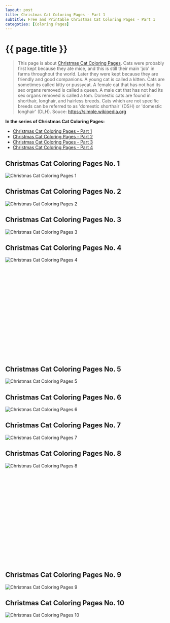 ```yaml
---
layout: post
title: Christmas Cat Coloring Pages - Part 1
subtitle: Free and Printable Christmas Cat Coloring Pages - Part 1
categoties: [Coloring Pages]
---
```

{{ page.title }}
================
> This page is about [Christmas Cat Coloring Pages](https://hoanghabelle.github.io/). Cats were probably first kept because they ate mice, and this is still their main 'job' in farms throughout the world. Later they were kept because they are friendly and good companions. A young cat is called a kitten. Cats are sometimes called kitty or pussycat. A female cat that has not had its sex organs removed is called a queen. A male cat that has not had its sex organs removed is called a tom. Domestic cats are found in shorthair, longhair, and hairless breeds. Cats which are not specific breeds can be referred to as 'domestic shorthair' (DSH) or 'domestic longhair' (DLH). Souce: https://simple.wikipedia.org

**In the series of Christmas Cat Coloring Pages:**

* [Christmas Cat Coloring Pages - Part 1](https://hoanghabelle.github.io/2017/11/16/Christmas-Cat-Coloring-Pages-part-1.html)
* [Christmas Cat Coloring Pages - Part 2](https://hoanghabelle.github.io/2017/11/16/Christmas-Cat-Coloring-Pages-part-2.html)
* [Christmas Cat Coloring Pages - Part 3](https://hoanghabelle.github.io/2017/11/16/Christmas-Cat-Coloring-Pages-part-3.html)
* [Christmas Cat Coloring Pages - Part 4](https://hoanghabelle.github.io/2017/11/16/Christmas-Cat-Coloring-Pages-part-4.html)
## Christmas Cat Coloring Pages No. 1
![Christmas Cat Coloring Pages 1](https://hoanghabelle.github.io/img2/Christmas-Cat-Coloring-Pages%20(1).jpg "Christmas Cat Coloring Pages 1")

## Christmas Cat Coloring Pages No. 2
![Christmas Cat Coloring Pages 2](https://hoanghabelle.github.io/img2/Christmas-Cat-Coloring-Pages%20(2).jpg "Christmas Cat Coloring Pages 2")

## Christmas Cat Coloring Pages No. 3
![Christmas Cat Coloring Pages 3](https://hoanghabelle.github.io/img2/Christmas-Cat-Coloring-Pages%20(3).jpg "Christmas Cat Coloring Pages 3")

## Christmas Cat Coloring Pages No. 4
![Christmas Cat Coloring Pages 4](https://hoanghabelle.github.io/img2/Christmas-Cat-Coloring-Pages%20(4).jpg "Christmas Cat Coloring Pages 4")

<script async src="//pagead2.googlesyndication.com/pagead/js/adsbygoogle.js"></script><!-- Texxtonly --><ins class="adsbygoogle" style="display:inline-block;width:336px;height:280px" data-ad-client="ca-pub-6753140515841889" data-ad-slot="3207852233"></ins><script>(adsbygoogle = window.adsbygoogle || []).push({}); </script>

## Christmas Cat Coloring Pages No. 5
![Christmas Cat Coloring Pages 5](https://hoanghabelle.github.io/img2/Christmas-Cat-Coloring-Pages%20(5).jpg "Christmas Cat Coloring Pages 5")

## Christmas Cat Coloring Pages No. 6
![Christmas Cat Coloring Pages 6](https://hoanghabelle.github.io/img2/Christmas-Cat-Coloring-Pages%20(6).jpg "Christmas Cat Coloring Pages 6")

## Christmas Cat Coloring Pages No. 7
![Christmas Cat Coloring Pages 7](https://hoanghabelle.github.io/img2/Christmas-Cat-Coloring-Pages%20(7).jpg "Christmas Cat Coloring Pages 7")

## Christmas Cat Coloring Pages No. 8
![Christmas Cat Coloring Pages 8](https://hoanghabelle.github.io/img2/Christmas-Cat-Coloring-Pages%20(8).jpg "Christmas Cat Coloring Pages 8")

<script async src="//pagead2.googlesyndication.com/pagead/js/adsbygoogle.js"></script><!-- Texxtonly --><ins class="adsbygoogle" style="display:inline-block;width:336px;height:280px" data-ad-client="ca-pub-6753140515841889" data-ad-slot="3207852233"></ins><script>(adsbygoogle = window.adsbygoogle || []).push({}); </script>

## Christmas Cat Coloring Pages No. 9
![Christmas Cat Coloring Pages 9](https://hoanghabelle.github.io/img2/Christmas-Cat-Coloring-Pages%20(9).jpg "Christmas Cat Coloring Pages 9")

## Christmas Cat Coloring Pages No. 10
![Christmas Cat Coloring Pages 10](https://hoanghabelle.github.io/img2/Christmas-Cat-Coloring-Pages%20(10).jpg "Christmas Cat Coloring Pages 10")

